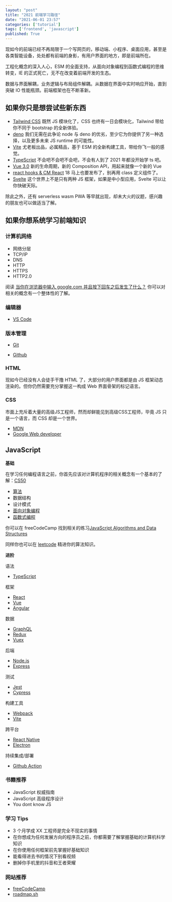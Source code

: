 ```yaml
---
layout: "post"
title: "2021 前端学习路径"
date: "2021-06-01 23:57"
categories: ['tutorial']
tags: ['frontend', 'javascript']
published: True
---
```


现如今的前端已经不再局限于一个写网页的，移动端、小程序、桌面应用，甚至是各类智能设备，处处都有前端的身影，有用户界面的地方，即是前端所在。

工程化概念的深入人心，ESM 的全面支持，从面向对象编程到函数式编程的思维转变，IE 的正式死亡，无不在改变着前端开发的生态。

数据与界面解耦，业务逻辑与布局组件解耦。从数据在界面中实时响应开始，直到突破 IO 性能瓶颈。前端框架也在不断革新。

<!--more-->

## 如果你只是想尝试些新东西

* [Tailwind CSS](https://tailwindcss.com/) 既然 JS 模块化了，CSS 也终有一日会模块化，Tailwind 带给你不同于 bootstrap 的全新体验。
* [deno](https://deno.land/) 我们无需在此争论 node 与 deno 的优劣，至少它为你提供了另一种选择，以及更多未来 JS runtime 的可能性。 
* [Vite](https://vitejs.dev/) 尤老板出品，必属精品，基于 ESM 的全新构建工具，带给你飞一般的感觉。
* [TypeScript](https://www.typescriptlang.org/) 不会吧不会吧不会吧，不会有人到了 2021 年都没开始学 ts 吧。
* [Vue 3.0](https://v3.vuejs.org/) 新的生命周期，新的 Composition API，用起来就像一个新的 Vue
* [react hooks & CM React](https://zh-hans.reactjs.org/docs/concurrent-mode-intro.html) 18 马上也要发布了，别再用 class 定义组件了。
* [Svelte](https://svelte.dev/) 这个世界上不是只有两种 JS 框架，如果是中小型应用，Svelte 可以让你快破天际。

除此之外，还有 serverless wasm PWA 等早就出现，却未大火的议题，感兴趣的朋友也可以做适当了解。

## 如果你想系统学习前端知识

### 计算机网络

* 网络分层
* TCP/IP
* DNS
* HTTP
* HTTPS
* HTTP2.0

阅读 [当你在浏览器中输入 google.com 并且按下回车之后发生了什么？](https://github.com/skyline75489/what-happens-when-zh_CN) 你可以对相关的概念有一个整体性的了解。

### 编辑器

* [VS Code](https://code.visualstudio.com/)

### 版本管理

* [Git](https://git-scm.com/)

* [Github](https://github.com/)

### HTML

现如今已经没有人会徒手干撸 HTML 了，大部分的用户界面都是由 JS 框架动态渲染的。但你仍然需要充分掌握这一构成 Web 界面骨架的标记语言。

### CSS

市面上充斥着大量的高级JS工程师，然而却鲜能见到高级CSS工程师，毕竟 JS 只是一个语言，而 CSS 却是一个世界。

* [MDN](https://developer.mozilla.org/zh-CN/docs/Learn)
* [Google Web developer](https://web.dev/learn/)


## JavaScript

**基础**

在学习任何编程语言之前，你首先应该对计算机程序的相关概念有一个基本的了解：[CS50](https://open.163.com/newview/movie/courseintro?newurl=%2Fspecial%2Fopencourse%2Fcs50.html)

* [算法](https://github.com/trekhleb/javascript-algorithms/blob/master/README.zh-CN.md)
* 数据结构
* 设计模式
* [面向对象编程](https://developer.mozilla.org/zh-CN/docs/Learn/JavaScript/Objects)
* [函数式编程](https://github.com/shfshanyue/fp-jargon-zh)

你可以在 freeCodeCamp 找到相关的练习[JavaScript Algorithms and Data Structures](https://www.freecodecamp.org/learn/javascript-algorithms-and-data-structures/)

同样你也可以在 [leetcode](https://leetcode-cn.com/problemset/all/) 精进你的算法知识。

**进阶**

语法

* [TypeScript](https://www.typescriptlang.org/)

框架

* [React](https://reactjs.org/)
* [Vue](https://v3.vuejs.org/)
* [Angular](https://angular.io/)

数据

* [GraphQL](https://graphql.org/)
* [Redux](https://redux.js.org/)
* [Vuex](https://vuex.vuejs.org/zh/)

后端

* [Node.js](https://nodejs.org/zh-cn/)
* [Express](https://expressjs.com/zh-cn/)

测试

* [Jest](https://jestjs.io/zh-Hans/)
* [Cypress](https://www.cypress.io/)

构建工具

* [Webpack](https://webpack.js.org/)
* [Vite](https://vitejs.dev/)

跨平台

* [React Native](https://reactnative.dev/)
* [Electron](https://www.electronjs.org/)

持续集成/部署

* [Github Action](https://docs.github.com/cn/actions)


### 书籍推荐

* JavaScript 权威指南
* JavaScript 高级程序设计
* You dont know JS


### 学习 Tips

* 3 个月学成 XX 工程师是完全不现实的事情
* 在你想成为任何发展方向的程序员之前，你都需要了解掌握基础的计算机科学知识
* 在你使用任何框架前先掌握好基础知识
* 能看得进去书的情况下别看视频
* 删掉你手机里的抖音和王者荣耀


### 网站推荐

* [freeCodeCamp](https://www.freecodecamp.org/)
* [roadmap.sh](https://roadmap.sh/)
